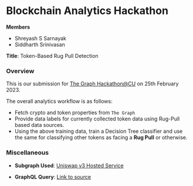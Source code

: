 # Blockchain Analytics Hackathon

**Members**
- Shreyash S Sarnayak
- Siddharth Srinivasan



**Title**: Token-Based Rug Pull Detection

### Overview

This is our submission for [The Graph Hackathon@CU](https://pond-nautilus-f94.notion.site/Deep-Dive-Into-The-Graph-2bcc4aea80f04563a5ecd4c33958acf0) on 25th February 2023.

The overall analytics workflow is as follows:
- Fetch crypto and token properties from `The Graph`
- Provide data labels for currently collected token data using Rug-Pull based data sources.
- Using the above training data, train a Decision Tree classifier and use the same for classifying other tokens as facing a **Rug Pull** or otherwise.

### Miscellaneous

- **Subgraph Used**: [Uniswap v3 Hosted Service](https://thegraph.com/hosted-service/subgraph/uniswap/uniswap-v3)

- **GraphQL Query**: [Link to source](https://github.com/shreyash14s/TheGraphHackathon/blob/main/thegraph_data_fetcher.py#L10)
